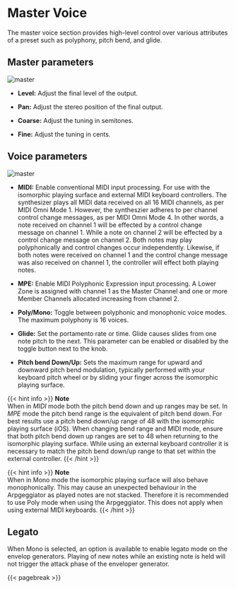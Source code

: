 # Master Voice

The master voice section provides high-level control over various attributes of a preset such as polyphony, pitch bend, and glide.

## Master parameters

![master](/images/master.png)

* **Level:** Adjust the final level of the output.

* **Pan:** Adjust the stereo position of the final output.

* **Coarse:** Adjust the tuning in semitones.

* **Fine:** Adjust the tuning in cents.

## Voice parameters

![master](/images/voice.png)

* **MIDI:** Enable conventional MIDI input processing. For use with the isomorphic playing surface and external MIDI keyboard controllers. The synthesizer plays all MIDI data received on all 16 MIDI channels, as per MIDI Omni Mode 1. However, the syntheszier adheres to per channel control change messages, as per MIDI Omni Mode 4. In other words, a note received on channel 1 will be effected by a control change message on channel 1. While a note on channel 2 will be effected by a control change message on channel 2. Both notes may play polyphonically  and control changes occur independently. Likewise, if both notes were received on channel 1 and the control change message was also received on channel 1, the controller will effect both playing notes.

* **MPE:** Enable MIDI Polyphonic Expression input processing. A Lower Zone is assigned with channel 1 as the Master Channel and one or more Member Channels allocated increasing from channel 2.

* **Poly/Mono:** Toggle between polyphonic and monophonic voice modes. The maximum polyphony is 16 voices.

* **Glide:** Set the portamento rate or time. Glide causes slides from one note pitch to the next. This parameter can be enabled or disabled by the toggle button next to the knob.  

* **Pitch bend Down/Up:** Sets the maximum range for upward and downward pitch bend modulation, typically performed with your keyboard pitch wheel or by sliding your finger across the isomorphic playing surface.

{{< hint info >}}
**Note**  
When in *MIDI* mode both the pitch bend down and up ranges may be set. In *MPE* mode the pitch bend range is the equivalent of pitch bend down. For best results use a pitch bend down/up range of 48 with the isomorphic playing surface (iOS). When changing bend range and MIDI mode, ensure that both pitch bend down up ranges are set to 48 when returning to the isomorphic playing surface. While using an external keyboard controller it is necessary to match the pitch bend down/up range to that set within the external controller.
{{< /hint >}}

{{< hint info >}}
**Note**  
When in Mono mode the isomorphic playing surface will also behave monophonically. This may cause an unexpected behaviour in the Arpgeggiator as played notes are not stacked. Therefore it is recommended to use Poly mode
when using the Arpgeggiator. This does not apply when using external MIDI keyboards.
{{< /hint >}}

## Legato

When Mono is selected, an option is available to enable legato mode on the envelop generators. Playing of new notes while an existing note is held will not trigger the attack phase of the enveloper generator.

{{< pagebreak >}}

